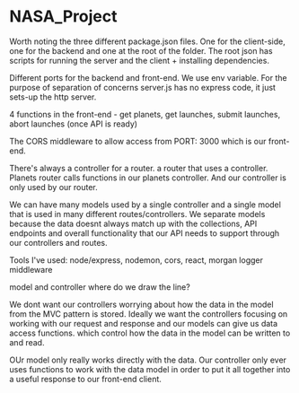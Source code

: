 # NASA_Project

Worth noting the three different package.json files.
One for the client-side, one for the backend and one at the root of the folder.
The root json has scripts for running the server and the client + installing dependencies.


Different ports for the backend and front-end. We use env variable. 
For the purpose of separation of concerns server.js has no express code, it just sets-up the http server. 

4 functions in the front-end - get planets, get launches, submit launches, abort launches (once API is ready)

The CORS middleware to allow access from PORT: 3000 which is our front-end.

There's always a controller for a router. a router that uses a controller.
Planets router calls functions in our planets controller. And our controller is only used by our router.

We can have many models used by a single controller and a single model that is used in many different routes/controllers. We separate models because the data doesnt always match up with the collections, API endpoints and overall functionality that our API needs to support through our controllers and routes.

Tools I've used: node/express, nodemon, cors, react, morgan logger middleware

model and controller where do we draw the line?

We dont want our controllers worrying about how the data in the model from the MVC pattern is stored.
Ideally we want the controllers focusing on working with our request and response and our models can give us data access functions.
which control how the data in the model can be written to and read.

OUr model only really works directly with the data. Our controller only ever uses functions to work with the data model in order to put it all together into a useful response to our front-end client.






